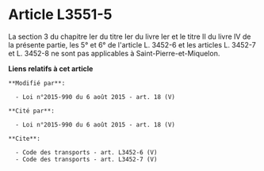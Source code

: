 # Article L3551-5

La section 3 du chapitre Ier du titre Ier du livre Ier et le titre II du livre IV de la présente partie, les 5° et 6° de
l'article L. 3452-6 et les articles L. 3452-7 et L. 3452-8 ne sont pas applicables à Saint-Pierre-et-Miquelon.

**Liens relatifs à cet article**

	**Modifié par**:

	  - Loi n°2015-990 du 6 août 2015 - art. 18 (V)

	**Cité par**:

	  - Loi n°2015-990 du 6 août 2015 - art. 18 (V)

	**Cite**:

	  - Code des transports - art. L3452-6 (V)
	  - Code des transports - art. L3452-7 (V)
